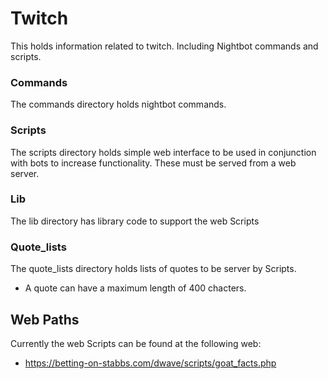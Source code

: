 # Twitch

This holds information related to twitch.  Including Nightbot commands and scripts.

### Commands

The commands directory holds nightbot commands.

### Scripts

The scripts directory holds simple web interface to be used in conjunction with bots
to increase functionality.  These must be served from a web server.

### Lib

The lib directory has library code to support the web Scripts

### Quote_lists

The quote_lists directory holds lists of quotes to be server by Scripts.

* A quote can have a maximum length of 400 chacters.

## Web Paths

Currently the web Scripts can be found at the following web:

* https://betting-on-stabbs.com/dwave/scripts/goat_facts.php


